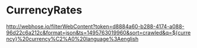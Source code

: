 # CurrencyRates

http://webhose.io/filterWebContent?token=d8884a60-b288-4174-a088-96d22c6a212c&format=json&ts=1495763019960&sort=crawled&q=${currency}%20currency%C2%A0%20language%3Aenglish

